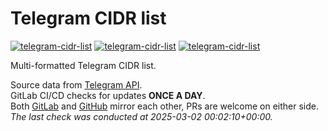 # Telegram CIDR list

[![telegram-cidr-list](https://img.shields.io/badge/LICENSE-BSD3%20Clause%20Liscense-blue?style=flat-square)](./LICENSE)
[![telegram-cidr-list](https://img.shields.io/badge/GitHub-Telegram%20CIDR%20list-blueviolet?style=flat-square&logo=github)](https://github.com/fernvenue/telegram-cidr-list)
[![telegram-cidr-list](https://img.shields.io/badge/GitLab-Telegram%20CIDR%20list-orange?style=flat-square&logo=gitlab)](https://gitlab.com/fernvenue/telegram-cidr-list)

Multi-formatted Telegram CIDR list.

Source data from [Telegram API](https://core.telegram.org/resources/cidr.txt).  
GitLab CI/CD checks for updates **ONCE A DAY**.  
Both [GitLab](https://gitlab.com/fernvenue/telegram-cidr-list) and [GitHub](https://github.com/fernvenue/telegram-cidr-list) mirror each other, PRs are welcome on either side.  
*The last check was conducted at 2025-03-02 00:02:10+00:00.*
